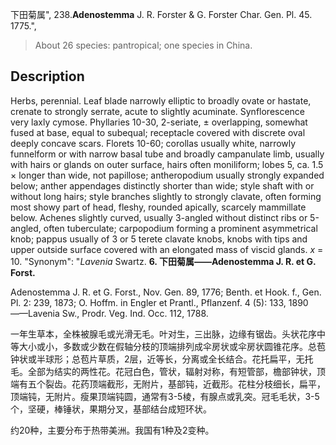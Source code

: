下田菊属",
238.**Adenostemma** J. R. Forster & G. Forster Char. Gen. Pl. 45. 1775.",

> About 26 species: pantropical; one species in China.

## Description
Herbs, perennial. Leaf blade narrowly elliptic to broadly ovate or hastate, crenate to strongly serrate, acute to slightly acuminate. Synflorescence very laxly cymose. Phyllaries 10-30, 2-seriate, ± overlapping, somewhat fused at base, equal to subequal; receptacle covered with discrete oval deeply concave scars. Florets 10-60; corollas usually white, narrowly funnelform or with narrow basal tube and broadly campanulate limb, usually with hairs or glands on outer surface, hairs often moniliform; lobes 5, ca. 1.5 × longer than wide, not papillose; antheropodium usually strongly expanded below; anther appendages distinctly shorter than wide; style shaft with or without long hairs; style branches slightly to strongly clavate, often forming most showy part of head, fleshy, rounded apically, scarcely mammillate below. Achenes slightly curved, usually 3-angled without distinct ribs or 5-angled, often tuberculate; carpopodium forming a prominent asymmetrical knob; pappus usually of 3 or 5 terete clavate knobs, knobs with tips and upper outside surface covered with an elongated mass of viscid glands. *x* = 10.
  "Synonym": "*Lavenia* Swartz.
**6. 下田菊属——Adenostemma J. R. et G. Forst.**

Adenostemma J. R. et G. Forst., Nov. Gen. 89, 1776; Benth. et Hook. f., Gen. Pl. 2: 239, 1873; O. Hoffm. in Engler et Prantl., Pflanzenf. 4 (5): 133, 1890——Lavenia Sw., Prodr. Veg. Ind. Occ. 112, 1788.

一年生草本，全株被腺毛或光滑无毛。叶对生，三出脉，边缘有锯齿。头状花序中等大小或小，多数或少数在假轴分枝的顶端排列成伞房状或伞房状圆锥花序。总苞钟状或半球形；总苞片草质，2层，近等长，分离或全长结合。花托扁平，无托毛。全部为结实的两性花。花冠白色，管状，辐射对称，有短管部，檐部钟状，顶端有五个裂齿。花药顶端截形，无附片，基部钝，近截形。花柱分枝细长，扁平，顶端钝，无附片。瘦果顶端钝圆，通常有3-5棱，有腺点或乳突。冠毛毛状，3-5个，坚硬，棒锤状，果期分叉，基部结台成短环状。

约20种，主要分布于热带美洲。我国有1种及2变种。
